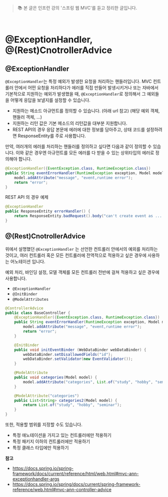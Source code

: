 > 📚 본 글은 인프런 강의 '스프링 웹 MVC'를 듣고 정리한 글입니다. 

<br>

# **@ExceptionHandler, @(Rest)CnotrollerAdvice**

## **@ExceptionHandler**
 `@ExceptionHandler`는 특정 예외가 발생한 요청을 처리하는 핸들러입니다. MVC 컨트롤러 안에서 어떤 요청을 처리하다가 에러를 직접 만들어 발생시키거나 또는 자바에서 기본적으로 지원하는 예외가 발생했을 때, `@ExceptionHandler`로 정의해서 그 예외들을 어떻게 응답을 보낼지를 설정할 수 있습니다. 

* 지원하는 메소드 아규먼트를 정의할 수 있습니다. (아래 url 참고) (해당 예외 객체, 핸들러 객체, ...)
* 지원하는 리턴 값은 기본 메소드의 리턴값을 대부분 지원합니다. 
* REST API의 경우 응답 본문에 에러에 대한 정보를 담아주고, 상태 코드를 설정하려면 ResponseEntity를 주로 사용합니다.

만약, 여러개의 에러를 처리하는 핸들러를 정의하고 싶다면 다음과 같이 정의할 수 있습니다. 이와 같은 경우엔 아규먼트를 모든 에러를 다 받을 수 있는 상위타입의 에러로 정의해야 합니다. 
```java
@ExceptionHandler({EventException.class, RuntimeException.class})
public String eventErrorHandler(RuntimeException exception, Model model) {
    model.addAttribute("message", "event,runtime error");
    return "error";
}
```

REST API 의 경우 예제
```java
@ExceptionHandler
public ResponseEntity errorHandler() {
    return ResponseEntity.badRequest().body("can't create event as ... ");
}
```

## **@(Rest)CnotrollerAdvice**
위에서 설명했던 `@ExceptionHandler` 는 선언한 컨트롤러 안에서의 예외를 처리하는 것이고, 여러 컨트롤러 혹은 모든 컨트롤러에 전역적으로 적용하고 싶은 경우에 사용하는 어노테이션 입니다. 

예외 처리, 바인딩 설정, 모델 객체를 모든 컨트롤러 전반에 걸쳐 적용하고 싶은 경우에 사용합니다. 
* `@ExceptionHandler`
* `@InitBinder`
* `@ModelAttributes`

```java
@ControllerAdvice
public class BaseController {
    @ExceptionHandler({EventException.class, RuntimeException.class})
    public String eventErrorHandler(RuntimeException exception, Model model) {
        model.addAttribute("message", "event,runtime error");
        return "error";
    }

    @InitBinder
    public void initEventBinder (WebDataBinder webDataBinder) {
        webDataBinder.setDisallowedFields("id");
        webDataBinder.setValidator(new EventValidator());
    }

    @ModelAttribute
    public void categories(Model model) {
        model.addAttribute("categories", List.of("study", "hobby", "seminar"));
    }

    @ModelAttribute("categories")
    public List<String> categories2(Model model) {
        return List.of("study", "hobby", "seminar");
    }
}
```



또한, 적용할 범위를 지정할 수도 있습니다. 
* 특정 애노테이션을 가지고 있는 컨트롤러에만 적용하기
* 특정 패키지 이하의 컨트롤러에만 적용하기
* 특정 클래스 타입에만 적용하기


 **참고**
* https://docs.spring.io/spring-framework/docs/current/reference/html/web.html#mvc-ann-exceptionhandler-args
*  https://docs.spring.io/spring/docs/current/spring-framework-reference/web.html#mvc-ann-controller-advice